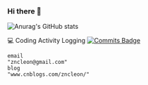 ### Hi there 👋

![Anurag's GitHub stats](https://github-readme-stats.vercel.app/api?username=zncleon&show_icons=true&theme=transparent)

💻 Coding Activity Logging
[![Commits Badge](https://badges.pufler.dev/commits/weekly/zncleon)](https://badges.pufler.dev)




<!--
**zncleon/zncleon** is a ✨ _special_ ✨ repository because its `README.md` (this file) appears on your GitHub profile.

Here are some ideas to get you started:

- 🔭 I’m currently working on ...
- 🌱 I’m currently learning ...
- 👯 I’m looking to collaborate on ...
- 🤔 I’m looking for help with ...
- 💬 Ask me about ...
- 📫 How to reach me: ...
- 😄 Pronouns: ...
- ⚡ Fun fact: ...
-->

```
email
"zncleon@gmail.com"
blog
"www.cnblogs.com/zncleon/"
```
